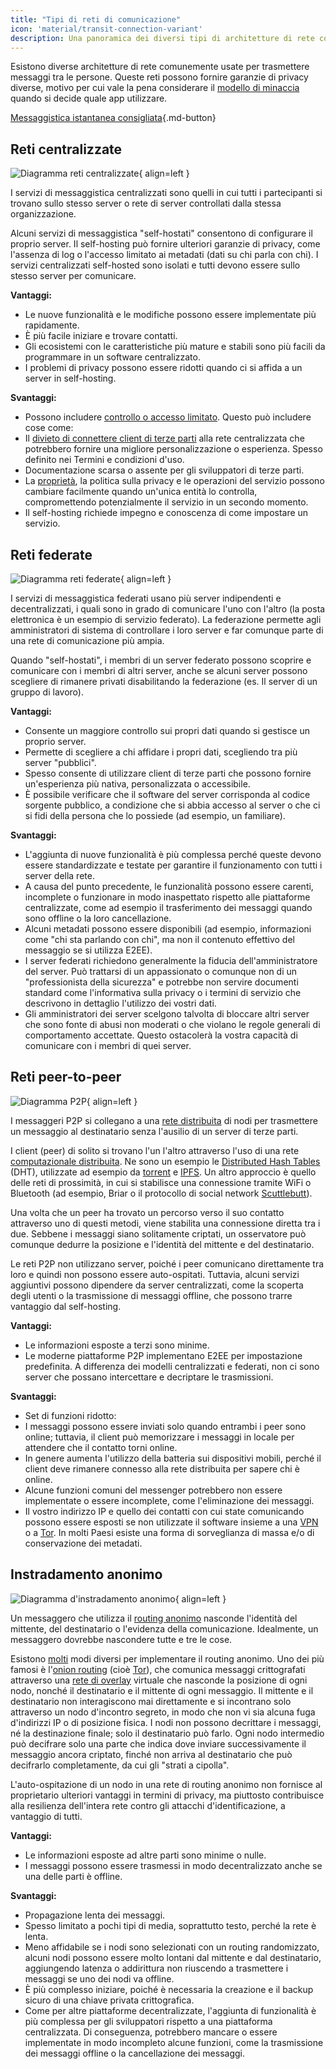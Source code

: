 ```yaml
---
title: "Tipi di reti di comunicazione"
icon: 'material/transit-connection-variant'
description: Una panoramica dei diversi tipi di architetture di rete comunemente usate da applicazioni di messaggistica istantanea.
---
```


Esistono diverse architetture di rete comunemente usate per trasmettere messaggi tra le persone. Queste reti possono fornire garanzie di privacy diverse, motivo per cui vale la pena considerare il [modello di minaccia](../basics/threat-modeling.md) quando si decide quale app utilizzare.

[Messaggistica istantanea consigliata](../real-time-communication.md ""){.md-button}

## Reti centralizzate

![Diagramma reti centralizzate](../assets/img/layout/network-centralized.svg){ align=left }

I servizi di messaggistica centralizzati sono quelli in cui tutti i partecipanti si trovano sullo stesso server o rete di server controllati dalla stessa organizzazione.

Alcuni servizi di messaggistica "self-hostati" consentono di configurare il proprio server. Il self-hosting può fornire ulteriori garanzie di privacy, come l'assenza di log o l'accesso limitato ai metadati (dati su chi parla con chi). I servizi centralizzati self-hosted sono isolati e tutti devono essere sullo stesso server per comunicare.

**Vantaggi:**

- Le nuove funzionalità e le modifiche possono essere implementate più rapidamente.
- È più facile iniziare e trovare contatti.
- Gli ecosistemi con le caratteristiche più mature e stabili sono più facili da programmare in un software centralizzato.
- I problemi di privacy possono essere ridotti quando ci si affida a un server in self-hosting.

**Svantaggi:**

- Possono includere [controllo o accesso limitato](https://drewdevault.com/2018/08/08/Signal.html). Questo può includere cose come:
- Il [divieto di connettere client di terze parti](https://github.com/LibreSignal/LibreSignal/issues/37#issuecomment-217211165) alla rete centralizzata che potrebbero fornire una migliore personalizzazione o esperienza. Spesso definito nei Termini e condizioni d'uso.
- Documentazione scarsa o assente per gli sviluppatori di terze parti.
- La [proprietà](https://web.archive.org/web/20210729191953/https://blog.privacytools.io/delisting-wire/), la politica sulla privacy e le operazioni del servizio possono cambiare facilmente quando un'unica entità lo controlla, compromettendo potenzialmente il servizio in un secondo momento.
- Il self-hosting richiede impegno e conoscenza di come impostare un servizio.

## Reti federate

![Diagramma reti federate](../assets/img/layout/network-decentralized.svg){ align=left }

I servizi di messaggistica federati usano più server indipendenti e decentralizzati, i quali sono in grado di comunicare l'uno con l'altro (la posta elettronica è un esempio di servizio federato). La federazione permette agli amministratori di sistema di controllare i loro server e far comunque parte di una rete di comunicazione più ampia.

Quando "self-hostati", i membri di un server federato possono scoprire e comunicare con i membri di altri server, anche se alcuni server possono scegliere di rimanere privati disabilitando la federazione (es. Il server di un gruppo di lavoro).

**Vantaggi:**

- Consente un maggiore controllo sui propri dati quando si gestisce un proprio server.
- Permette di scegliere a chi affidare i propri dati, scegliendo tra più server "pubblici".
- Spesso consente di utilizzare client di terze parti che possono fornire un'esperienza più nativa, personalizzata o accessibile.
- È possibile verificare che il software del server corrisponda al codice sorgente pubblico, a condizione che si abbia accesso al server o che ci si fidi della persona che lo possiede (ad esempio, un familiare).

**Svantaggi:**

- L'aggiunta di nuove funzionalità è più complessa perché queste devono essere standardizzate e testate per garantire il funzionamento con tutti i server della rete.
- A causa del punto precedente, le funzionalità possono essere carenti, incomplete o funzionare in modo inaspettato rispetto alle piattaforme centralizzate, come ad esempio il trasferimento dei messaggi quando sono offline o la loro cancellazione.
- Alcuni metadati possono essere disponibili (ad esempio, informazioni come "chi sta parlando con chi", ma non il contenuto effettivo del messaggio se si utilizza E2EE).
- I server federati richiedono generalmente la fiducia dell'amministratore del server. Può trattarsi di un appassionato o comunque non di un "professionista della sicurezza" e potrebbe non servire documenti standard come l'informativa sulla privacy o i termini di servizio che descrivono in dettaglio l'utilizzo dei vostri dati.
- Gli amministratori dei server scelgono talvolta di bloccare altri server che sono fonte di abusi non moderati o che violano le regole generali di comportamento accettate. Questo ostacolerà la vostra capacità di comunicare con i membri di quei server.

## Reti peer-to-peer

![Diagramma P2P](../assets/img/layout/network-distributed.svg){ align=left }

I messaggeri P2P si collegano a una [rete distribuita](https://en.wikipedia.org/wiki/Distributed_networking) di nodi per trasmettere un messaggio al destinatario senza l'ausilio di un server di terze parti.

I client (peer) di solito si trovano l'un l'altro attraverso l'uso di una rete [computazionale distribuita](https://en.wikipedia.org/wiki/Distributed_computing). Ne sono un esempio le [Distributed Hash Tables](https://en.wikipedia.org/wiki/Distributed_hash_table) (DHT), utilizzate ad esempio da [torrent](https://en.wikipedia.org/wiki/BitTorrent_(protocol)) e [IPFS](https://en.wikipedia.org/wiki/InterPlanetary_File_System). Un altro approccio è quello delle reti di prossimità, in cui si stabilisce una connessione tramite WiFi o Bluetooth (ad esempio, Briar o il protocollo di social network [Scuttlebutt](https://www.scuttlebutt.nz)).

Una volta che un peer ha trovato un percorso verso il suo contatto attraverso uno di questi metodi, viene stabilita una connessione diretta tra i due. Sebbene i messaggi siano solitamente criptati, un osservatore può comunque dedurre la posizione e l'identità del mittente e del destinatario.

Le reti P2P non utilizzano server, poiché i peer comunicano direttamente tra loro e quindi non possono essere auto-ospitati. Tuttavia, alcuni servizi aggiuntivi possono dipendere da server centralizzati, come la scoperta degli utenti o la trasmissione di messaggi offline, che possono trarre vantaggio dal self-hosting.

**Vantaggi:**

- Le informazioni esposte a terzi sono minime.
- Le moderne piattaforme P2P implementano E2EE per impostazione predefinita. A differenza dei modelli centralizzati e federati, non ci sono server che possano intercettare e decriptare le trasmissioni.

**Svantaggi:**

- Set di funzioni ridotto:
- I messaggi possono essere inviati solo quando entrambi i peer sono online; tuttavia, il client può memorizzare i messaggi in locale per attendere che il contatto torni online.
- In genere aumenta l'utilizzo della batteria sui dispositivi mobili, perché il client deve rimanere connesso alla rete distribuita per sapere chi è online.
- Alcune funzioni comuni del messenger potrebbero non essere implementate o essere incomplete, come l'eliminazione dei messaggi.
- Il vostro indirizzo IP e quello dei contatti con cui state comunicando possono essere esposti se non utilizzate il software insieme a una [VPN](../vpn.md) o a [Tor](../tor.md). In molti Paesi esiste una forma di sorveglianza di massa e/o di conservazione dei metadati.

## Instradamento anonimo

![Diagramma d'instradamento anonimo](../assets/img/layout/network-anonymous-routing.svg){ align=left }

Un messaggero che utilizza il [routing anonimo](https://doi.org/10.1007/978-1-4419-5906-5_628) nasconde l'identità del mittente, del destinatario o l'evidenza della comunicazione. Idealmente, un messaggero dovrebbe nascondere tutte e tre le cose.

Esistono [molti](https://doi.org/10.1145/3182658) modi diversi per implementare il routing anonimo. Uno dei più famosi è l'[onion routing](https://en.wikipedia.org/wiki/Onion_routing) (cioè [Tor](tor-overview.md)), che comunica messaggi crittografati attraverso una [rete di overlay](https://en.wikipedia.org/wiki/Overlay_network) virtuale che nasconde la posizione di ogni nodo, nonché il destinatario e il mittente di ogni messaggio. Il mittente e il destinatario non interagiscono mai direttamente e si incontrano solo attraverso un nodo d'incontro segreto, in modo che non vi sia alcuna fuga d'indirizzi IP o di posizione fisica. I nodi non possono decrittare i messaggi, né la destinazione finale; solo il destinatario può farlo. Ogni nodo intermedio può decifrare solo una parte che indica dove inviare successivamente il messaggio ancora criptato, finché non arriva al destinatario che può decifrarlo completamente, da cui gli "strati a cipolla".

L'auto-ospitazione di un nodo in una rete di routing anonimo non fornisce al proprietario ulteriori vantaggi in termini di privacy, ma piuttosto contribuisce alla resilienza dell'intera rete contro gli attacchi d'identificazione, a vantaggio di tutti.

**Vantaggi:**

- Le informazioni esposte ad altre parti sono minime o nulle.
- I messaggi possono essere trasmessi in modo decentralizzato anche se una delle parti è offline.

**Svantaggi:**

- Propagazione lenta dei messaggi.
- Spesso limitato a pochi tipi di media, soprattutto testo, perché la rete è lenta.
- Meno affidabile se i nodi sono selezionati con un routing randomizzato, alcuni nodi possono essere molto lontani dal mittente e dal destinatario, aggiungendo latenza o addirittura non riuscendo a trasmettere i messaggi se uno dei nodi va offline.
- È più complesso iniziare, poiché è necessaria la creazione e il backup sicuro di una chiave privata crittografica.
- Come per altre piattaforme decentralizzate, l'aggiunta di funzionalità è più complessa per gli sviluppatori rispetto a una piattaforma centralizzata. Di conseguenza, potrebbero mancare o essere implementate in modo incompleto alcune funzioni, come la trasmissione dei messaggi offline o la cancellazione dei messaggi.

